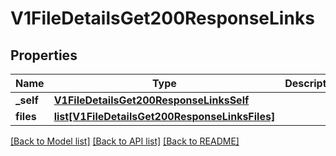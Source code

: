 # V1FileDetailsGet200ResponseLinks

## Properties
Name | Type | Description | Notes
------------ | ------------- | ------------- | -------------
**_self** | [**V1FileDetailsGet200ResponseLinksSelf**](V1FileDetailsGet200ResponseLinksSelf.md) |  | [optional] 
**files** | [**list[V1FileDetailsGet200ResponseLinksFiles]**](V1FileDetailsGet200ResponseLinksFiles.md) |  | [optional] 

[[Back to Model list]](../README.md#documentation-for-models) [[Back to API list]](../README.md#documentation-for-api-endpoints) [[Back to README]](../README.md)


